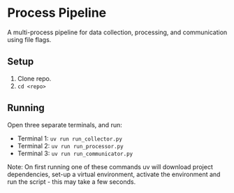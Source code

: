 # Process Pipeline

A multi-process pipeline for data collection, processing, and communication using file flags.

## Setup

1. Clone repo.
2. `cd <repo>`

## Running

Open three separate terminals, and run:

- Terminal 1: `uv run run_collector.py`
- Terminal 2: `uv run run_processor.py`
- Terminal 3: `uv run run_communicator.py`

Note: On first running one of these commands uv will download project dependencies, set-up a virtual environment, activate the environment and run the script - this may take a few seconds.
